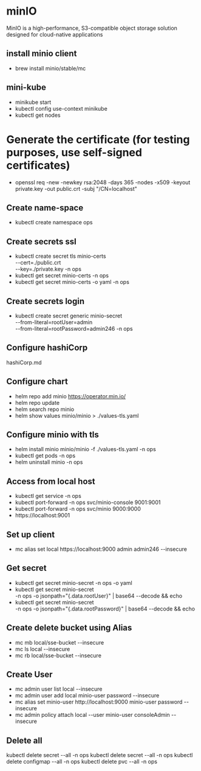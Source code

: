 # minIO
MinIO is a high-performance, S3-compatible object storage solution designed for cloud-native applications

## install minio client ##
- brew install minio/stable/mc

## mini-kube ##
- minikube start
- kubectl config use-context minikube
- kubectl get nodes

# Generate the certificate (for testing purposes, use self-signed certificates)
- openssl req -new -newkey rsa:2048 -days 365 -nodes -x509 -keyout \
   private.key -out public.crt -subj "/CN=localhost"

## Create name-space ##
- kubectl create namespace ops

## Create secrets ssl ##
- kubectl create secret tls minio-certs \
  --cert=./public.crt \
  --key=./private.key -n ops
- kubectl get secret minio-certs -n ops
- kubectl get secret minio-certs -o yaml -n ops

## Create secrets login ##
- kubectl create secret generic minio-secret \
  --from-literal=rootUser=admin \
  --from-literal=rootPassword=admin246 -n ops

## Configure hashiCorp ##
hashiCorp.md

## Configure chart ##
- helm repo add minio https://operator.min.io/
- helm repo update
- helm search repo minio
- helm show values minio/minio > ./values-tls.yaml

## Configure minio with tls ##
- helm install minio minio/minio -f ./values-tls.yaml -n ops
- kubectl get pods -n ops
- helm uninstall minio -n ops

## Access from local host ##
- kubectl get service -n ops
- kubectl port-forward -n ops svc/minio-console 9001:9001
- kubectl port-forward -n ops svc/minio 9000:9000
- https://localhost:9001

## Set up client ##
- mc alias set local https://localhost:9000 admin admin246 --insecure

## Get secret ##
- kubectl get secret minio-secret -n ops -o yaml
- kubectl get secret minio-secret \
  -n ops -o jsonpath="{.data.rootUser}" | base64 --decode && echo
- kubectl get secret minio-secret \
  -n ops -o jsonpath="{.data.rootPassword}" | base64 --decode && echo

## Create delete bucket using Alias ##
- mc mb local/sse-bucket --insecure
- mc ls local --insecure
- mc rb local/sse-bucket --insecure

## Create User ##
- mc admin user list local --insecure
- mc admin user add local minio-user password --insecure
- mc alias set minio-user http://localhost:9000 minio-user password --insecure
- mc admin policy attach local --user minio-user consoleAdmin --insecure

## Delete all ## 
kubectl delete secret --all -n ops
kubectl delete secret --all -n ops
kubectl delete configmap --all -n ops
kubectl delete pvc --all -n ops

